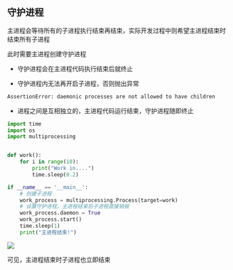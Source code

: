 <!--
 * @Description: 
 * @Version: 1
 * @Autor: DaLao
 * @Email: dalao_li@163.com
 * @Date: 2021-01-26 10:30:04
 * @LastEditors: DaLao
 * @LastEditTime: 2021-10-12 22:16:49
-->

## 守护进程

主进程会等待所有的子进程执行结束再结束，实际开发过程中则希望主进程结束时结束所有子进程

此时需要主进程创建守护进程

- 守护进程会在主进程代码执行结束后就终止
  
- 守护进程内无法再开启子进程，否则抛出异常

```sh
AssertionError: daemonic processes are not allowed to have children
```
- 进程之间是互相独立的，主进程代码运行结束，守护进程随即终止

```py
import time
import os
import multiprocessing


def work():
    for i in range(10):
        print("Work in....")
        time.sleep(0.2)

if __name__ == '__main__':
    # 创建子进程
    work_process = multiprocessing.Process(target=work)
    # 设置守护进程，主进程结束后子进程直接销毁
    work_process.daemon = True
    work_process.start()
    time.sleep(1)
    print("主进程结束!")
```

![](https://cdn.hurra.ltd/img/20201019195202.png)

可见，主进程结束时子进程也立即结束

